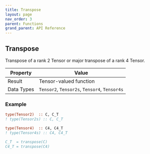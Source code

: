```yaml
---
title: Transpose
layout: page
nav_order: 3
parent: Functions
grand_parent: API Reference
---
```


## Transpose

Transpose of a rank 2 Tensor or major transpose of a rank 4 Tensor.

| Property   | Value                                         |
| ---        | ---                                           |
| Result     | Tensor-valued function                        |
| Data Types | `Tensor2`, `Tensor2s`, `Tensor4`, `Tensor4s`  |

### Example

```fortran
type(Tensor2)  :: C, C_T
! type(Tensor2s) :: C, C_T

type(Tensor4)  :: C4, C4_T
! type(Tensor4s) :: C4, C4_T

C_T  = transpose(C)
C4_T = transpose(C4)
```
